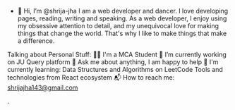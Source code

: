 - 👋 Hi, I’m @shrija-jha
I am a web developer and dancer. I love developing pages, reading, writing and speaking.
As a web developer, I enjoy using my obsessive attention to detail, and my unequivocal love for making things that change the world.
That's why I like to make things that make a difference.

Talking about Personal Stuff:
👨‍🎓 I'm a MCA Student
🔭 I’m currently working on JU Query platform
💬 Ask me about anything, I am happy to help
🌱 I'm currently learning:
Data Structures and Algorithms on LeetCode
Tools and technologies from React ecosystem
📬 How to reach me: shrijajha143@gmail.com  

.

<!---
shrija-jha/shrija-jha is a ✨ special ✨ repository because its `README.md` (this file) appears on your GitHub profile.
You can click the Preview link to take a look at your changes.
--->
